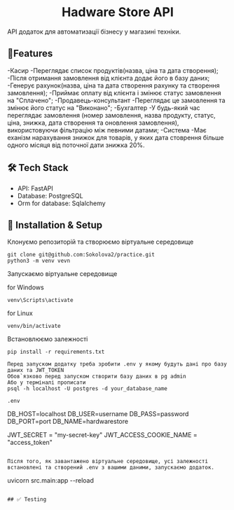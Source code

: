 <h1 align="center">Hadware Store API</h1>

API додаток для автоматизації бізнесу у магазині техніки.

## 🚀Features

-Касир
    -Переглядає список продуктів(назва, ціна та дата створення);
    -Після отримання замовлення від клієнта додає його в базу даних;
    -Генерує рахунок(назва, ціна та дата створення рахунку та створення замовлення);
    -Приймає оплату від клієнта і змінює статус замовлення на "Сплачено";
-Продавець-консультант
    -Переглядає це замовлення та змінює його статус на "Виконано"; 
-Бухгалтер 
    -У будь-який час переглядає замовлення (номер замовлення, назва продукту, статус, ціна, знижка, дата створення та оновлення замовлення), використовуючи фільтрацію між певними датами;
-Система 
    -Має еханізм нарахування знижок для товарів, у яких дата стоврення більше одного місяця від поточної дати знижка 20%.

## 🛠 Tech Stack

* API: FastAPI
* Database: PostgreSQL
* Orm for database: Sqlalchemy

## 🚀 Installation & Setup

Клонуємо репозиторій та створюємо віртуальне середовище

```
git clone git@github.com:Sokolova2/practice.git 
python3 -m venv vevn

```

Запускаємо віртуальне середовище

for Windows 
```
venv\Scripts\activate

```

for Linux 
```
venv/bin/activate

```

Встановлюємо залежності
```
pip install -r requirements.txt

Перед запуском додатку треба зробити .env у якому будуть дані про базу даних та JWT_TOKEN
Обов`язково перед запуском створити базу даних в pg admin 
Або у терміналі прописати 
psql -h localhost -U postgres -d your_database_name

.env
```
DB_HOST=localhost
DB_USER=username
DB_PASS=password
DB_PORT=port
DB_NAME=hardwarestore

JWT_SECRET = "my-secret-key"
JWT_ACCESS_COOKIE_NAME = "access_token"

```

Після того, як завантажено віртуальне середовище, усі залежності встановлені та створений .env з вашими даними, запускаємо додаток.
```
uvicorn src.main:app --reload

```

## ✅ Testing